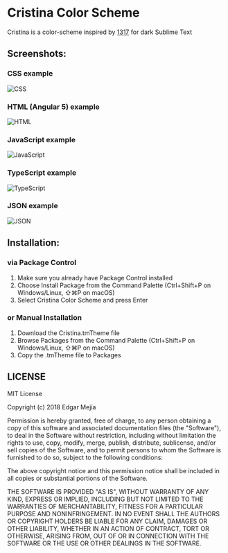 Cristina Color Scheme
=====================

Cristina is a color-scheme inspired by [1317](https://github.com/MarkMichos/1337-Scheme) for dark Sublime Text

## Screenshots: ##

### CSS example ###

![CSS](http://3.bp.blogspot.com/-NMH-prWxlOM/WtrRA_6_UQI/AAAAAAAAT6g/IO3OqVvtiVENb-KGU9v9WeTKSnMYEz0oQCK4BGAYYCw/s1600/css.png)
<!--![CSS](https://i.imgur.com/L12w6px.png)-->

### HTML (Angular 5) example ###

![HTML](http://1.bp.blogspot.com/--Ypbh5lEIxY/WtrSrSx74UI/AAAAAAAAT68/FskSB0Uu-4kJH2KKMRdfh-metXSrjg0YgCK4BGAYYCw/s1600/html.png)
<!--![HTML](https://i.imgur.com/rpIJ8NV.png)-->

### JavaScript example ###

![JavaScript](http://4.bp.blogspot.com/-1dDUnIc1QnA/WtrRBEDDMcI/AAAAAAAAT6k/nMrwTcBizV4ct_NWu063WULs4jMR4ZqtgCK4BGAYYCw/s1600/javascript.png)
<!--![JavaScript](https://i.imgur.com/639Eceb.png)-->

### TypeScript example ###

![TypeScript](https://i.imgur.com/4By80nt.png)
<!--![JavaScript](https://i.imgur.com/639Eceb.png)-->

### JSON example ###

![JSON](http://4.bp.blogspot.com/-NdD7VKd3tGc/WtrRAvr50vI/AAAAAAAAT6U/cwAoYx1r0VErZz-pctBHf2rUDnFPyHiywCK4BGAYYCw/s1600/JSON.png)
<!--![JSON](https://i.imgur.com/CB6tXYQ.png)-->

## Installation: ##

### via Package Control ###

1. Make sure you already have Package Control installed
2. Choose Install Package from the Command Palette (Ctrl+Shift+P on Windows/Linux, ⇧⌘P on macOS)
3. Select Cristina Color Scheme and press Enter

### or Manual Installation ###

1. Download the Cristina.tmTheme file
2. Browse Packages from the Command Palette (Ctrl+Shift+P on Windows/Linux, ⇧⌘P on macOS)
3. Copy the .tmTheme file to Packages


## LICENSE ##

MIT License

Copyright (c) 2018 Edgar Mejía

Permission is hereby granted, free of charge, to any person obtaining a copy
of this software and associated documentation files (the "Software"), to deal
in the Software without restriction, including without limitation the rights
to use, copy, modify, merge, publish, distribute, sublicense, and/or sell
copies of the Software, and to permit persons to whom the Software is
furnished to do so, subject to the following conditions:

The above copyright notice and this permission notice shall be included in all
copies or substantial portions of the Software.

THE SOFTWARE IS PROVIDED "AS IS", WITHOUT WARRANTY OF ANY KIND, EXPRESS OR
IMPLIED, INCLUDING BUT NOT LIMITED TO THE WARRANTIES OF MERCHANTABILITY,
FITNESS FOR A PARTICULAR PURPOSE AND NONINFRINGEMENT. IN NO EVENT SHALL THE
AUTHORS OR COPYRIGHT HOLDERS BE LIABLE FOR ANY CLAIM, DAMAGES OR OTHER
LIABILITY, WHETHER IN AN ACTION OF CONTRACT, TORT OR OTHERWISE, ARISING FROM,
OUT OF OR IN CONNECTION WITH THE SOFTWARE OR THE USE OR OTHER DEALINGS IN THE
SOFTWARE.
